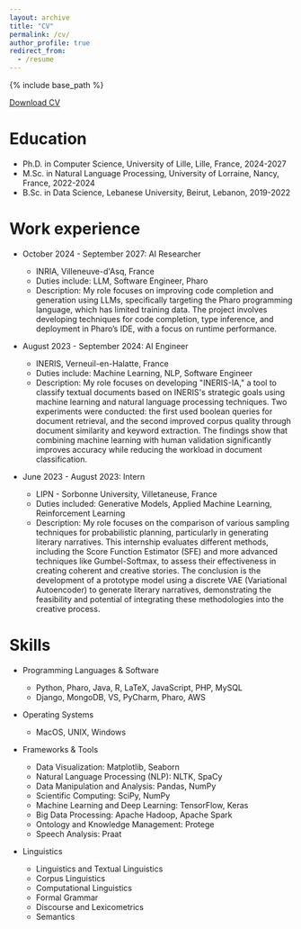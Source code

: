 ```yaml
---
layout: archive
title: "CV"
permalink: /cv/
author_profile: true
redirect_from:
  - /resume
---
```


{% include base_path %}


[Download CV](http://omarabedelkader.github.io/files/cv.pdf)

Education
======
* Ph.D. in Computer Science, University of Lille, Lille, France, 2024-2027
* M.Sc. in Natural Language Processing, University of Lorraine, Nancy, France, 2022-2024
* B.Sc. in Data Science, Lebanese University, Beirut, Lebanon, 2019-2022


Work experience
======
* October 2024 - September 2027: AI Researcher
  * INRIA, Villeneuve-d'Asq, France
  * Duties include: LLM, Software Engineer, Pharo
  * Description: My role focuses on improving code completion and generation using LLMs, specifically targeting the Pharo programming language, which has limited training data. The project involves developing techniques for code completion, type inference, and deployment in Pharo’s IDE, with a focus on runtime performance.

* August 2023 - September 2024: AI Engineer
  * INERIS, Verneuil-en-Halatte, France
  * Duties include: Machine Learning, NLP, Software Engineer
  * Description: My role focuses on developing "INERIS-IA," a tool to classify textual documents based on INERIS's strategic goals using machine learning and natural language processing techniques. Two experiments were conducted: the first used boolean queries for document retrieval, and the second improved corpus quality through document similarity and keyword extraction. The findings show that combining machine learning with human validation significantly improves accuracy while reducing the workload in document classification.

* June 2023 - August 2023: Intern
  * LIPN - Sorbonne University, Villetaneuse, France
  * Duties included: Generative Models, Applied Machine Learning, Reinforcement Learning
  * Description: My role focuses on the comparison of various sampling techniques for probabilistic planning, particularly in generating literary narratives. This internship evaluates different methods, including the Score Function Estimator (SFE) and more advanced techniques like Gumbel-Softmax, to assess their effectiveness in creating coherent and creative stories. The conclusion is the development of a prototype model using a discrete VAE (Variational Autoencoder) to generate literary narratives, demonstrating the feasibility and potential of integrating these methodologies into the creative process.

  
Skills
======
* Programming Languages & Software
    * Python, Pharo, Java, R, LaTeX, JavaScript, PHP, MySQL
    * Django, MongoDB, VS, PyCharm, Pharo, AWS

* Operating Systems
    * MacOS, UNIX, Windows

* Frameworks & Tools
    * Data Visualization: Matplotlib, Seaborn
    * Natural Language Processing (NLP): NLTK, SpaCy
    * Data Manipulation and Analysis: Pandas, NumPy
    * Scientific Computing: SciPy, NumPy
    * Machine Learning and Deep Learning: TensorFlow, Keras
    * Big Data Processing: Apache Hadoop, Apache Spark
    * Ontology and Knowledge Management: Protege
    * Speech Analysis: Praat

 * Linguistics
    * Linguistics and Textual Linguistics
    * Corpus Linguistics
    * Computational Linguistics
    * Formal Grammar
    * Discourse and Lexicometrics
    * Semantics

